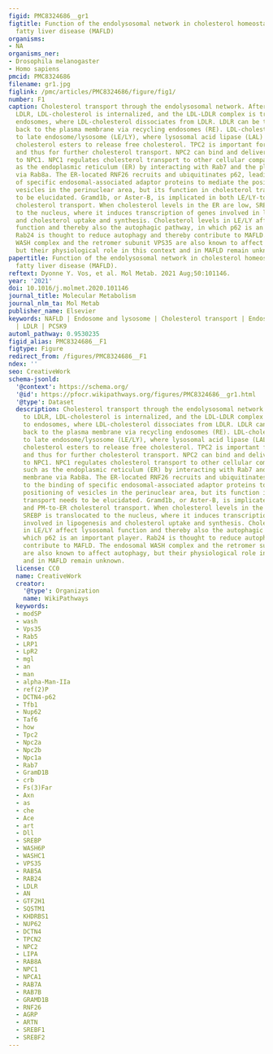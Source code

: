 ```yaml
---
figid: PMC8324686__gr1
figtitle: Function of the endolysosomal network in cholesterol homeostasis and metabolic-associated
  fatty liver disease (MAFLD)
organisms:
- NA
organisms_ner:
- Drosophila melanogaster
- Homo sapiens
pmcid: PMC8324686
filename: gr1.jpg
figlink: /pmc/articles/PMC8324686/figure/fig1/
number: F1
caption: Cholesterol transport through the endolysosomal network. After binding to
  LDLR, LDL-cholesterol is internalized, and the LDL-LDLR complex is transported to
  endosomes, where LDL-cholesterol dissociates from LDLR. LDLR can be transported
  back to the plasma membrane via recycling endosomes (RE). LDL-cholesterol is transported
  to late endosome/lysosome (LE/LY), where lysosomal acid lipase (LAL) hydrolyzes
  cholesterol esters to release free cholesterol. TPC2 is important for LE-LY fusion
  and thus for further cholesterol transport. NPC2 can bind and deliver free cholesterol
  to NPC1. NPC1 regulates cholesterol transport to other cellular compartments, such
  as the endoplasmic reticulum (ER) by interacting with Rab7 and the plasma membrane
  via Rab8a. The ER-located RNF26 recruits and ubiquitinates p62, leading to the binding
  of specific endosomal-associated adaptor proteins to mediate the positioning of
  vesicles in the perinuclear area, but its function in cholesterol transport needs
  to be elucidated. Gramd1b, or Aster-B, is implicated in both LE/LY-to-PM and PM-to-ER
  cholesterol transport. When cholesterol levels in the ER are low, SREBP is translocated
  to the nucleus, where it induces transcription of genes involved in lipogenesis
  and cholesterol uptake and synthesis. Cholesterol levels in LE/LY affect lysosomal
  function and thereby also the autophagic pathway, in which p62 is an important player.
  Rab24 is thought to reduce autophagy and thereby contribute to MAFLD. The endosomal
  WASH complex and the retromer subunit VPS35 are also known to affect autophagy,
  but their physiological role in this context and in MAFLD remain unknown.
papertitle: Function of the endolysosomal network in cholesterol homeostasis and metabolic-associated
  fatty liver disease (MAFLD).
reftext: Dyonne Y. Vos, et al. Mol Metab. 2021 Aug;50:101146.
year: '2021'
doi: 10.1016/j.molmet.2020.101146
journal_title: Molecular Metabolism
journal_nlm_ta: Mol Metab
publisher_name: Elsevier
keywords: NAFLD | Endosome and lysosome | Cholesterol transport | Endosomal sorting
  | LDLR | PCSK9
automl_pathway: 0.9530235
figid_alias: PMC8324686__F1
figtype: Figure
redirect_from: /figures/PMC8324686__F1
ndex: ''
seo: CreativeWork
schema-jsonld:
  '@context': https://schema.org/
  '@id': https://pfocr.wikipathways.org/figures/PMC8324686__gr1.html
  '@type': Dataset
  description: Cholesterol transport through the endolysosomal network. After binding
    to LDLR, LDL-cholesterol is internalized, and the LDL-LDLR complex is transported
    to endosomes, where LDL-cholesterol dissociates from LDLR. LDLR can be transported
    back to the plasma membrane via recycling endosomes (RE). LDL-cholesterol is transported
    to late endosome/lysosome (LE/LY), where lysosomal acid lipase (LAL) hydrolyzes
    cholesterol esters to release free cholesterol. TPC2 is important for LE-LY fusion
    and thus for further cholesterol transport. NPC2 can bind and deliver free cholesterol
    to NPC1. NPC1 regulates cholesterol transport to other cellular compartments,
    such as the endoplasmic reticulum (ER) by interacting with Rab7 and the plasma
    membrane via Rab8a. The ER-located RNF26 recruits and ubiquitinates p62, leading
    to the binding of specific endosomal-associated adaptor proteins to mediate the
    positioning of vesicles in the perinuclear area, but its function in cholesterol
    transport needs to be elucidated. Gramd1b, or Aster-B, is implicated in both LE/LY-to-PM
    and PM-to-ER cholesterol transport. When cholesterol levels in the ER are low,
    SREBP is translocated to the nucleus, where it induces transcription of genes
    involved in lipogenesis and cholesterol uptake and synthesis. Cholesterol levels
    in LE/LY affect lysosomal function and thereby also the autophagic pathway, in
    which p62 is an important player. Rab24 is thought to reduce autophagy and thereby
    contribute to MAFLD. The endosomal WASH complex and the retromer subunit VPS35
    are also known to affect autophagy, but their physiological role in this context
    and in MAFLD remain unknown.
  license: CC0
  name: CreativeWork
  creator:
    '@type': Organization
    name: WikiPathways
  keywords:
  - modSP
  - wash
  - Vps35
  - Rab5
  - LRP1
  - LpR2
  - mgl
  - an
  - man
  - alpha-Man-IIa
  - ref(2)P
  - DCTN4-p62
  - Tfb1
  - Nup62
  - Taf6
  - how
  - Tpc2
  - Npc2a
  - Npc2b
  - Npc1a
  - Rab7
  - GramD1B
  - crb
  - Fs(3)Far
  - Axn
  - as
  - che
  - Ace
  - art
  - Dll
  - SREBP
  - WASH6P
  - WASHC1
  - VPS35
  - RAB5A
  - RAB24
  - LDLR
  - AN
  - GTF2H1
  - SQSTM1
  - KHDRBS1
  - NUP62
  - DCTN4
  - TPCN2
  - NPC2
  - LIPA
  - RAB8A
  - NPC1
  - NPCA1
  - RAB7A
  - RAB7B
  - GRAMD1B
  - RNF26
  - AGRP
  - ARTN
  - SREBF1
  - SREBF2
---
```

